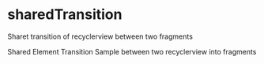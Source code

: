 # sharedTransition
Sharet transition of recyclerview between two fragments

Shared Element Transition Sample between two recyclerview into fragments
